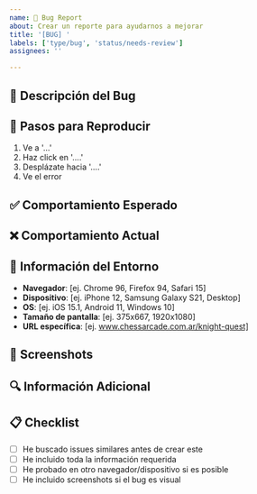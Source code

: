```yaml
---
name: 🐛 Bug Report
about: Crear un reporte para ayudarnos a mejorar
title: '[BUG] '
labels: ['type/bug', 'status/needs-review']
assignees: ''

---
```


## 🐛 Descripción del Bug
<!-- Una descripción clara y concisa del bug -->

## 🔄 Pasos para Reproducir
1. Ve a '...'
2. Haz click en '....'
3. Desplázate hacia '....'
4. Ve el error

## ✅ Comportamiento Esperado
<!-- Una descripción clara de lo que esperabas que pasara -->

## ❌ Comportamiento Actual
<!-- Una descripción clara de lo que está pasando actualmente -->

## 📱 Información del Entorno
- **Navegador**: [ej. Chrome 96, Firefox 94, Safari 15]
- **Dispositivo**: [ej. iPhone 12, Samsung Galaxy S21, Desktop]
- **OS**: [ej. iOS 15.1, Android 11, Windows 10]
- **Tamaño de pantalla**: [ej. 375x667, 1920x1080]
- **URL específica**: [ej. www.chessarcade.com.ar/knight-quest]

## 📸 Screenshots
<!-- Si aplica, agrega screenshots para ayudar a explicar el problema -->

## 🔍 Información Adicional
<!-- Console errors, network tab, o cualquier información técnica relevante -->

## 📋 Checklist
- [ ] He buscado issues similares antes de crear este
- [ ] He incluido toda la información requerida
- [ ] He probado en otro navegador/dispositivo si es posible
- [ ] He incluido screenshots si el bug es visual